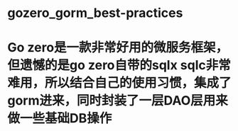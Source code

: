 # gozero_gorm_best-practices
# Go zero是一款非常好用的微服务框架，但遗憾的是go zero自带的sqlx sqlc非常难用，所以结合自己的使用习惯，集成了gorm进来，同时封装了一层DAO层用来做一些基础DB操作
